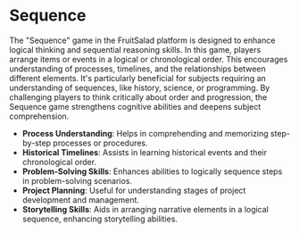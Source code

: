 # Sequence

The "Sequence" game in the FruitSalad platform is designed to enhance logical thinking and sequential reasoning skills. In this game, players arrange items or events in a logical or chronological order. This encourages understanding of processes, timelines, and the relationships between different elements. It's particularly beneficial for subjects requiring an understanding of sequences, like history, science, or programming. By challenging players to think critically about order and progression, the Sequence game strengthens cognitive abilities and deepens subject comprehension.

* **Process Understanding**: Helps in comprehending and memorizing step-by-step processes or procedures.
* **Historical Timelines**: Assists in learning historical events and their chronological order.
* **Problem-Solving Skills**: Enhances abilities to logically sequence steps in problem-solving scenarios.
* **Project Planning**: Useful for understanding stages of project development and management.
* **Storytelling Skills**: Aids in arranging narrative elements in a logical sequence, enhancing storytelling abilities.

